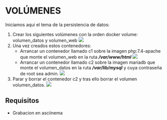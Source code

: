# VOLÚMENES

Iniciamos aqui el tema de la persistencia de datos:

1. Crear los siguientes volúmenes con la orden docker volume: volumen_datos y volumen_web
![](/Capturas/DockerCreate.png)
2. Una vez creados estos contenedores:
    - Arrancar un contenedor llamado c1 sobre la imagen php:7.4-apache que monte el volumen_web en la ruta ***/var/www/html***
    ![](/Capturas/C1.png)
    - Arrancar un contenedor llamado c2 sobre la imagen mariadb que monte el volumen_datos en la ruta ***/var/lib/mysql*** y cuya contraseña de root sea admin.
    ![](/Capturas/C2.png)
3. Parar y borrar el contenedor c2 y tras ello borrar el volumen volumen_datos.
![](/Capturas/BorradoVolumen.png)
## Requisitos
- Grabacion en asciinema